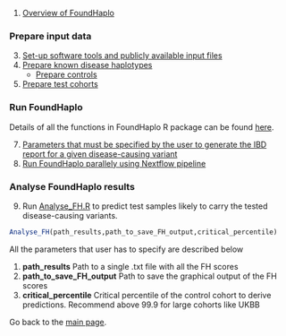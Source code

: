 1. [Overview of FoundHaplo](https://github.com/bahlolab/FoundHaplo/blob/main/Documentation/Overview%20of%20FoundHaplo.md)

### Prepare input data

3. [Set-up software tools and publicly available input files](https://github.com/bahlolab/FoundHaplo/blob/main/Documentation/Publicly%20available%20Input%20files%20and%20software%20tools.md)
4. [Prepare known disease haplotypes](https://github.com/bahlolab/FoundHaplo/blob/main/Documentation/Prepare%20known%20disease%20haplotypes.md) 
     * [Prepare controls](https://github.com/bahlolab/FoundHaplo/blob/main/Documentation/Prepare%20controls.md)
5. [Prepare test cohorts](https://github.com/bahlolab/FoundHaplo/blob/main/Documentation/Prepare%20test%20samples.md)

### Run FoundHaplo

Details of all the functions in FoundHaplo R package can be found [here](https://github.com/bahlolab/FoundHaplo/blob/main/vignettes).

7. [Parameters that must be specified by the user to generate the IBD report for a given disease-causing variant](https://github.com/bahlolab/FoundHaplo/blob/main/Documentation/Parameters%20in%20the%20algorithm.md)
8. [Run FoundHaplo parallely using Nextflow pipeline](https://github.com/bahlolab/FoundHaplo/blob/main/Documentation/Parallel%20processing.md)

### Analyse FoundHaplo results

9. Run [Analyse_FH.R](https://github.com/bahlolab/FoundHaplo/blob/main/R/Analyse_FH.R) to predict test samples likely to carry the tested disease-causing variants.

```R
Analyse_FH(path_results,path_to_save_FH_output,critical_percentile)
```

All the parameters that user has to specify are described below

1. **path_results** Path to a single .txt file with all the FH scores
2. **path_to_save_FH_output** Path to save the graphical output of the FH scores 
3. **critical_percentile** Critical percentile of the control cohort to derive predictions. Recommend above 99.9 for large cohorts like UKBB

Go back to the [main page](https://github.com/bahlolab/FoundHaplo).
